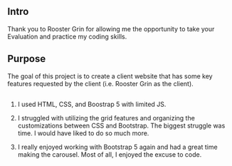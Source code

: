 ## Intro
Thank you to Rooster Grin for allowing me the opportunity to take your Evaluation and practice my coding skills. 

## Purpose
The goal of this project is to create a client website that has some key features requested by the client (i.e. Rooster Grin as the client).

##
1. I used HTML, CSS, and Boostrap 5 with limited JS.

2. I struggled with utilizing the grid features and organizing the customizations between CSS and Bootstrap. The biggest struggle was time. I would have liked to do so much more.

3. I really enjoyed working with Bootstrap 5 again and had a great time making the carousel. Most of all, I enjoyed the excuse to code.

